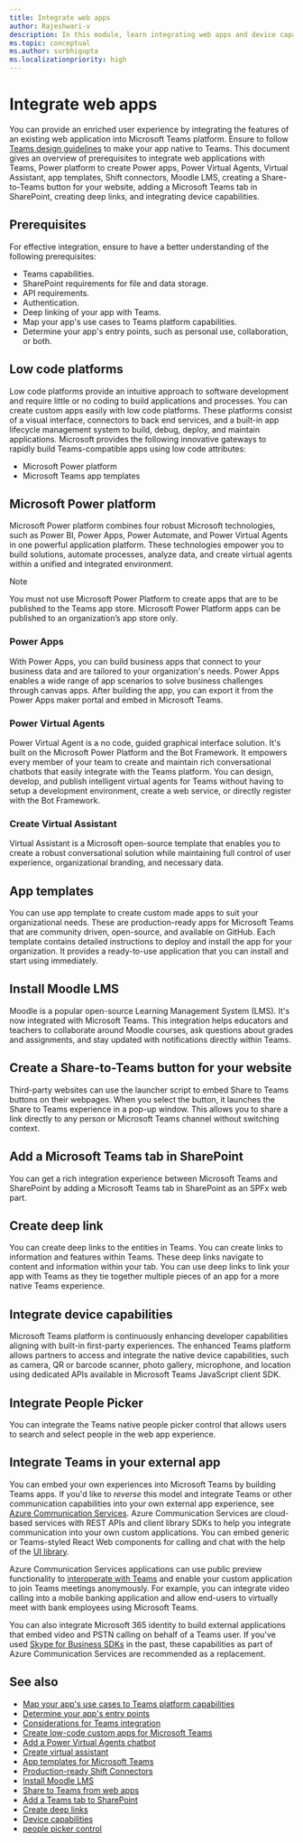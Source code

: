 ```yaml
---
title: Integrate web apps
author: Rajeshwari-v
description: In this module, learn integrating web apps and device capabilities with Microsoft Teams app.
ms.topic: conceptual
ms.author: surbhigupta
ms.localizationpriority: high
---
```


# Integrate web apps

You can provide an enriched user experience by integrating the features of an existing web application into Microsoft Teams platform. Ensure to follow [Teams design guidelines](~/concepts/design/understand-use-cases.md) to make your app native to Teams.
This document gives an overview of prerequisites to integrate web applications with Teams, Power platform to create Power apps, Power Virtual Agents, Virtual Assistant, app templates, Shift connectors, Moodle LMS, creating a Share-to-Teams button for your website, adding a Microsoft Teams tab in SharePoint, creating deep links, and integrating device capabilities.

## Prerequisites

For effective integration, ensure to have a better understanding of the following prerequisites:

* Teams capabilities.
* SharePoint requirements for file and data storage.
* API requirements.
* Authentication.
* Deep linking of your app with Teams.
* Map your app's use cases to Teams platform capabilities.
* Determine your app's entry points, such as personal use, collaboration, or both.

## Low code platforms

Low code platforms provide an intuitive approach to software development and require little or no coding to build applications and processes. You can create custom apps easily with low code platforms. These platforms consist of a visual interface, connectors to back end services, and a built-in app lifecycle management system to build, debug, deploy, and maintain applications. Microsoft provides the following innovative gateways to rapidly build Teams-compatible apps using low code attributes:

* Microsoft Power platform
* Microsoft Teams app templates

## Microsoft Power platform

Microsoft Power platform combines four robust Microsoft technologies, such as Power BI, Power Apps, Power Automate, and Power Virtual Agents in one powerful application platform. These technologies empower you to build solutions, automate processes, analyze data, and create virtual agents within a unified and integrated environment.

>[!NOTE]
>You must not use Microsoft Power Platform to create apps that are to be published to the Teams app store. Microsoft Power Platform apps can be published to an organization’s app store only.

### Power Apps

With Power Apps, you can build business apps that connect to your business data and are tailored to your organization's needs. Power Apps enables a wide range of app scenarios to solve business challenges through canvas apps. After building the app, you can export it from the Power Apps maker portal and embed in Microsoft Teams.

### Power Virtual Agents

Power Virtual Agent is a no code, guided graphical interface solution. It's built on the Microsoft Power Platform and the Bot Framework. It empowers every member of your team to create and maintain rich conversational chatbots that easily integrate with the Teams platform. You can design, develop, and publish intelligent virtual agents for Teams without having to setup a development environment, create a web service, or directly register with the Bot Framework.

### Create Virtual Assistant

Virtual Assistant is a Microsoft open-source template that enables you to create a robust conversational solution while maintaining full control of user experience, organizational branding, and necessary data.

## App templates

You can use app template to create custom made apps to suit your organizational needs. These are production-ready apps for Microsoft Teams that are community driven, open-source, and available on GitHub. Each template contains detailed instructions to deploy and install the app for your organization. It provides a ready-to-use application that you can install and start using immediately.

## Install Moodle LMS

Moodle is a popular open-source Learning Management System (LMS). It's now integrated with Microsoft Teams. This integration helps educators and teachers to collaborate around Moodle courses, ask questions about grades and assignments, and stay updated with notifications directly within Teams.

## Create a Share-to-Teams button for your website

Third-party websites can use the launcher script to embed Share to Teams buttons on their webpages. When you select the button, it launches the Share to Teams experience in a pop-up window. This allows you to share a link directly to any person or Microsoft Teams channel without switching context.

## Add a Microsoft Teams tab in SharePoint

You can get a rich integration experience between Microsoft Teams and SharePoint by adding a Microsoft Teams tab in SharePoint as an SPFx web part.

## Create deep link

You can create deep links to the entities in Teams. You can create links to information and features within Teams. These deep links navigate to content and information within your tab. You can use deep links to link your app with Teams as they tie together multiple pieces of an app for a more native Teams experience.

## Integrate device capabilities

Microsoft Teams platform is continuously enhancing developer capabilities aligning with built-in first-party experiences. The enhanced Teams platform allows partners to access and integrate the native device capabilities, such as camera, QR or barcode scanner, photo gallery, microphone, and location using dedicated APIs available in Microsoft Teams JavaScript client SDK.

## Integrate People Picker

You can integrate the Teams native people picker control that allows users to search and select people in the web app experience.

## Integrate Teams in your external app

You can embed your own experiences into Microsoft Teams by building Teams apps. If you'd like to *reverse* this model and integrate Teams or other communication capabilities into your own external app experience, see [Azure Communication Services](/azure/communication-services/overview). Azure Communication Services are cloud-based services with REST APIs and client library SDKs to help you integrate communication into your own custom applications. You can embed generic or Teams-styled React Web components for calling and chat with the help of the [UI library](https://azure.github.io/communication-ui-library/).

Azure Communication Services applications can use public preview functionality to [interoperate with Teams](/azure/communication-services/concepts/teams-interop) and enable your custom application to join Teams meetings anonymously. For example, you can integrate video calling into a mobile banking application and allow end-users to virtually meet with bank employees using Microsoft Teams.

You can also integrate Microsoft 365 identity to build external applications that embed video and PSTN calling on behalf of a Teams user. If you've used [Skype for Business SDKs](/skype-sdk/appsdk/skypeappsdk) in the past, these capabilities as part of Azure Communication Services are recommended as a replacement.

## See also

* [Map your app's use cases to Teams platform capabilities](~/concepts/design/map-use-cases.md)
* [Determine your app's entry points](~/concepts/extensibility-points.md)
* [Considerations for Teams integration](~/samples/integrating-web-apps.md)
* [Create low-code custom apps for Microsoft Teams](~/samples/teams-low-code-solutions.md)
* [Add a Power Virtual Agents chatbot](~/bots/how-to/add-power-virtual-agents-bot-to-teams.md)
* [Create virtual assistant](~/samples/virtual-assistant.md)
* [App templates for Microsoft Teams](~/samples/app-templates.md)
* [Production-ready Shift Connectors](~/samples/shifts-wfm-connectors.md)
* [Install Moodle LMS](~/resources/moodleinstructions.md)
* [Share to Teams from web apps](~/concepts/build-and-test/share-to-teams-from-web-apps.md)
* [Add a Teams tab to SharePoint](~/tabs/how-to/tabs-in-sharepoint.md)
* [Create deep links](~/concepts/build-and-test/deep-links.md)
* [Device capabilities](~/concepts/device-capabilities/device-capabilities-overview.md)
* [people picker control](~/concepts/device-capabilities/people-picker-capability.md)
